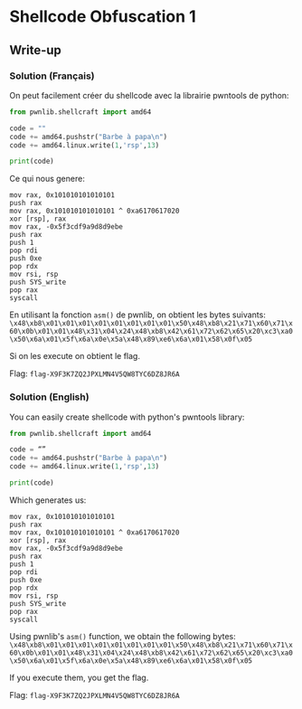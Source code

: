 # Shellcode Obfuscation 1
## Write-up
### Solution (Français)
On peut facilement créer du shellcode avec la librairie pwntools de python:

```python
from pwnlib.shellcraft import amd64

code = ""
code += amd64.pushstr("Barbe à papa\n")
code += amd64.linux.write(1,'rsp',13)

print(code)
```

Ce qui nous genere:
```assembly
mov rax, 0x101010101010101
push rax
mov rax, 0x101010101010101 ^ 0xa6170617020
xor [rsp], rax
mov rax, -0x5f3cdf9a9d8d9ebe
push rax
push 1
pop rdi
push 0xe
pop rdx
mov rsi, rsp
push SYS_write
pop rax
syscall
```

En utilisant la fonction `asm()` de pwnlib, on obtient les bytes suivants:
`\x48\xb8\x01\x01\x01\x01\x01\x01\x01\x01\x50\x48\xb8\x21\x71\x60\x71\x60\x0b\x01\x01\x48\x31\x04\x24\x48\xb8\x42\x61\x72\x62\x65\x20\xc3\xa0\x50\x6a\x01\x5f\x6a\x0e\x5a\x48\x89\xe6\x6a\x01\x58\x0f\x05` 

Si on les execute on obtient le flag.

Flag: `flag-X9F3K7ZQ2JPXLMN4V5QW8TYC6DZ8JR6A`

### Solution (English)
You can easily create shellcode with python's pwntools library:

```python
from pwnlib.shellcraft import amd64

code = “”
code += amd64.pushstr("Barbe à papa\n")
code += amd64.linux.write(1,'rsp',13)

print(code)
```

Which generates us:
```assembly
mov rax, 0x101010101010101
push rax
mov rax, 0x101010101010101 ^ 0xa6170617020
xor [rsp], rax
mov rax, -0x5f3cdf9a9d8d9ebe
push rax
push 1
pop rdi
push 0xe
pop rdx
mov rsi, rsp
push SYS_write
pop rax
syscall
```

Using pwnlib's `asm()` function, we obtain the following bytes:
`\x48\xb8\x01\x01\x01\x01\x01\x01\x01\x01\x50\x48\xb8\x21\x71\x60\x71\x60\x0b\x01\x01\x48\x31\x04\x24\x48\xb8\x42\x61\x72\x62\x65\x20\xc3\xa0\x50\x6a\x01\x5f\x6a\x0e\x5a\x48\x89\xe6\x6a\x01\x58\x0f\x05` 

If you execute them, you get the flag.

Flag: `flag-X9F3K7ZQ2JPXLMN4V5QW8TYC6DZ8JR6A`